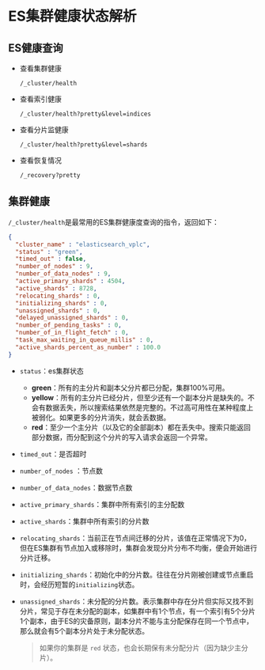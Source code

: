 # ES集群健康状态解析


## ES健康查询

- 查看集群健康

  ```
  /_cluster/health
  ```

- 查看索引健康

  ```
  /_cluster/health?pretty&level=indices
  ```

- 查看分片监健康

  ```
  /_cluster/health?pretty&level=shards
  ```

- 查看恢复情况

  ```
  /_recovery?pretty
  ```

## 集群健康

`/_cluster/health`是最常用的ES集群健康度查询的指令，返回如下：

```json
{
  "cluster_name" : "elasticsearch_vplc",
  "status" : "green",
  "timed_out" : false,
  "number_of_nodes" : 9,
  "number_of_data_nodes" : 9,
  "active_primary_shards" : 4504,
  "active_shards" : 8728,
  "relocating_shards" : 0,
  "initializing_shards" : 0,
  "unassigned_shards" : 0,
  "delayed_unassigned_shards" : 0,
  "number_of_pending_tasks" : 0,
  "number_of_in_flight_fetch" : 0,
  "task_max_waiting_in_queue_millis" : 0,
  "active_shards_percent_as_number" : 100.0
}
```

- `status`：es集群状态

  - **green**：所有的主分片和副本父分片都已分配，集群100%可用。
  - **yellow**：所有的主分片已经分片，但至少还有一个副本分片是缺失的。不会有数据丢失，所以搜索结果依然是完整的。不过高可用性在某种程度上被弱化。如果更多的分片消失，就会丢数据。
  - **red**：至少一个主分片（以及它的全部副本）都在丢失中。搜索只能返回部分数据，而分配到这个分片的写入请求会返回一个异常。

- `timed_out`：是否超时

- `number_of_nodes` ：节点数

- `number_of_data_nodes`：数据节点数

- `active_primary_shards`：集群中所有索引的主分配数

- `active_shards`：集群中所有索引的分片数

- `relocating_shards`：当前正在节点间迁移的分片，该值在正常情况下为0，但在ES集群有节点加入或移除时，集群会发现分片分布不均衡，便会开始进行分片迁移。

- `initializing_shards`：初始化中的分片数。往往在分片刚被创建或节点重启时，会经历短暂的`initializing`状态。

- `unassigned_shards`：未分配的分片数。表示集群中存在分片但实际又找不到分片，常见于存在未分配的副本，如集群中有1个节点，有一个索引有5个分片1个副本，由于ES的灾备原则，副本分片不能与主分配保存在同一个节点中，那么就会有5个副本分片处于未分配状态。

  > 如果你的集群是 `red` 状态，也会长期保有未分配分片（因为缺少主分片）。